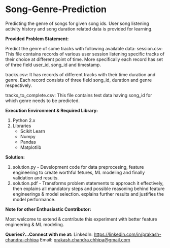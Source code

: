 # Song-Genre-Prediction

Predicting the genre of songs for given song ids. User song listening activity history and song duration related data is provided for learning.

**Provided Problem Statement:**

Predict the genre of some tracks with following available data:
session.csv: This file contains records of various user session listening specific tracks of their choice at different point of time. More specifically each record has set of three field user_id, song_id and timestamp.   

tracks.csv: It has records of different tracks with their time duration and genre. Each record consists of three field song_id, duration and genre respectively.
 
tracks_to_complete.csv: This file contains test data having song_id for which genre needs to be predicted.

**Execution Environment & Required Library:**

1) Python 2.x
2) Libraries
   - Scikit Learn
   - Numpy
   - Pandas
   - Matplotlib
 
**Solution:** 

1) solution.py - Development code for data preprocesing, feature engineering to create worthful fetures, ML modeling and finally validation and results.
2) solution.pdf - Transforms problem statements to approach it effectively, then explains all mandatory steps and possible reasoning behind feature engineerings & model selection. explains further results and justifies the model performance.


**Note for other Enthusiastic Contributor:**

Most welcome to extend & contribute this experiment with better feature engineering & ML modeling.

**Queries?...Connect with me at:**
LinkedIn: https://linkedin.com/in/prakash-chandra-chhipa
Email: prakash.chandra.chhipa@gmail.com
